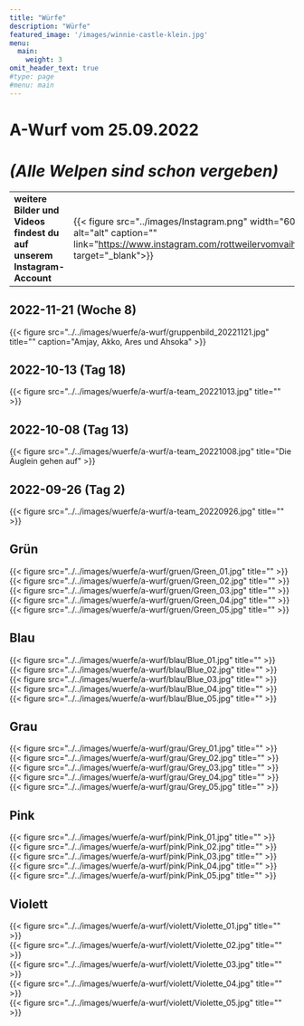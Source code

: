 ```yaml
---
title: "Würfe"
description: "Würfe"
featured_image: '/images/winnie-castle-klein.jpg'
menu:
  main:
    weight: 3
omit_header_text: true
#type: page
#menu: main
---
```


# A-Wurf vom 25.09.2022
# *(Alle Welpen sind schon vergeben)*


|   |   |
|---|---|
| **weitere Bilder und Videos findest du auf unserem Instagram-Account** | {{< figure src="../images/Instagram.png" width="60px" title="" alt="alt" caption="" link="https://www.instagram.com/rottweilervomvaihingerschloss/" target="_blank">}} |

## 2022-11-21 (Woche 8)
{{< figure src="../../images/wuerfe/a-wurf/gruppenbild_20221121.jpg" title="" caption="Amjay, Akko, Ares und Ahsoka" >}}  

## 2022-10-13 (Tag 18)
{{< figure src="../../images/wuerfe/a-wurf/a-team_20221013.jpg" title="" >}}  

## 2022-10-08 (Tag 13)
{{< figure src="../../images/wuerfe/a-wurf/a-team_20221008.jpg" title="Die Äuglein gehen auf" >}}  

## 2022-09-26 (Tag 2)
{{< figure src="../../images/wuerfe/a-wurf/a-team_20220926.jpg" title="" >}}  

## Grün

{{< figure src="../../images/wuerfe/a-wurf/gruen/Green_01.jpg" title="" >}}  
{{< figure src="../../images/wuerfe/a-wurf/gruen/Green_02.jpg" title="" >}}  
{{< figure src="../../images/wuerfe/a-wurf/gruen/Green_03.jpg" title="" >}}  
{{< figure src="../../images/wuerfe/a-wurf/gruen/Green_04.jpg" title="" >}}  
{{< figure src="../../images/wuerfe/a-wurf/gruen/Green_05.jpg" title="" >}} 

## Blau

{{< figure src="../../images/wuerfe/a-wurf/blau/Blue_01.jpg" title="" >}}  
{{< figure src="../../images/wuerfe/a-wurf/blau/Blue_02.jpg" title="" >}}  
{{< figure src="../../images/wuerfe/a-wurf/blau/Blue_03.jpg" title="" >}}  
{{< figure src="../../images/wuerfe/a-wurf/blau/Blue_04.jpg" title="" >}}  
{{< figure src="../../images/wuerfe/a-wurf/blau/Blue_05.jpg" title="" >}}  

## Grau

{{< figure src="../../images/wuerfe/a-wurf/grau/Grey_01.jpg" title="" >}}  
{{< figure src="../../images/wuerfe/a-wurf/grau/Grey_02.jpg" title="" >}}  
{{< figure src="../../images/wuerfe/a-wurf/grau/Grey_03.jpg" title="" >}}  
{{< figure src="../../images/wuerfe/a-wurf/grau/Grey_04.jpg" title="" >}}  
{{< figure src="../../images/wuerfe/a-wurf/grau/Grey_05.jpg" title="" >}}  

## Pink

{{< figure src="../../images/wuerfe/a-wurf/pink/Pink_01.jpg" title="" >}}  
{{< figure src="../../images/wuerfe/a-wurf/pink/Pink_02.jpg" title="" >}}  
{{< figure src="../../images/wuerfe/a-wurf/pink/Pink_03.jpg" title="" >}}  
{{< figure src="../../images/wuerfe/a-wurf/pink/Pink_04.jpg" title="" >}}  
{{< figure src="../../images/wuerfe/a-wurf/pink/Pink_05.jpg" title="" >}}  

## Violett

{{< figure src="../../images/wuerfe/a-wurf/violett/Violette_01.jpg" title="" >}}  
{{< figure src="../../images/wuerfe/a-wurf/violett/Violette_02.jpg" title="" >}}  
{{< figure src="../../images/wuerfe/a-wurf/violett/Violette_03.jpg" title="" >}}  
{{< figure src="../../images/wuerfe/a-wurf/violett/Violette_04.jpg" title="" >}}  
{{< figure src="../../images/wuerfe/a-wurf/violett/Violette_05.jpg" title="" >}}  
